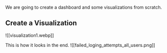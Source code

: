 We are going to create a dashboard and some visualizations from scratch.

## Create a Visualization

![[visualization1.webp]]

This is how it looks in the end.
![[failed_loging_attempts_all_users.png]]
